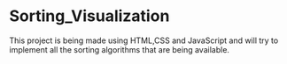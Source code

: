 # Sorting_Visualization
This project is being made using HTML,CSS and JavaScript and will try to implement all the sorting algorithms that are being available.

